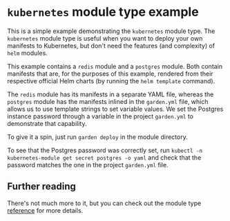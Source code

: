 # `kubernetes` module type example

This is a simple example demonstrating the `kubernetes` module type.
The `kubernetes` module type is useful when you want to deploy your own manifests to Kubernetes, but don't need the
features (and complexity) of `helm` modules.

This example contains a `redis` module and a `postgres` module. Both contain manifests that are, for the purposes of
this example, rendered from their respective official Helm charts (by running the `helm template` command).

The `redis` module has its manifests in a separate YAML file, whereas the `postgres` module has the manifests inlined
in the `garden.yml` file, which allows us to use template strings to set variable values.
We set the Postgres instance password through a variable in the project `garden.yml` to demonstrate that capability.

To give it a spin, just run `garden deploy` in the module directory.

To see that the Postgres password was correctly set, run `kubectl -n kubernetes-module get secret postgres -o yaml`
and check that the password matches the one in the project `garden.yml` file.

## Further reading

There's not much more to it, but you can check out the module type
[reference](https://docs.garden.io/reference/module-types/kubernetes) for more details.
